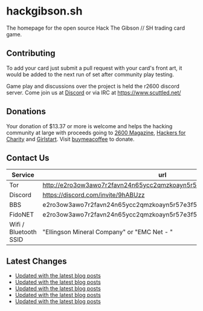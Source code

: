 # hackgibson.sh
The homepage for the open source Hack The Gibson // SH trading card game.


## Contributing

To add your card just submit a pull request with your card's front art, it would be added to the next run of set after community play testing.

Game play and discussions over the project is held the r2600 discord server. Come join us at [Discord](https://discord.com/invite/9hABUzz) or via IRC at https://www.scuttled.net/


## Donations

Your donation of $13.37 or more is welcome and helps the hacking community at large with proceeds going to [2600 Magazine](https://2600.com/), [Hackers for Charity](https://hackersforcharity.org) and [Girlstart](https://girlstart.org).  Visit [buymeacoffee](https://www.buymeacoffee.com/hackgibson.sh) to donate.


## Contact Us

Service | url
-|-
Tor | http://e2ro3ow3awo7r2favn24n65ycc2qmzkoayn5r57e3f56nvjwdcgg32ad.onion
Discord | https://discord.com/invite/9hABUzz
BBS | e2ro3ow3awo7r2favn24n65ycc2qmzkoayn5r57e3f56nvjwdcgg32ad.onion:23
FidoNET | e2ro3ow3awo7r2favn24n65ycc2qmzkoayn5r57e3f56nvjwdcgg32ad.onion:24554
Wifi / Bluetooth SSID | "Ellingson Mineral Company" or "EMC Net - <fidonet address>"

## Latest Changes
<!-- BLOG-POST-LIST:START -->
- [Updated with the latest blog posts](https://github.com/DFW2600/hackgibson.sh/commit/711368bf5750e1bb68b6d17db543dc934e96d59f)
- [Updated with the latest blog posts](https://github.com/DFW2600/hackgibson.sh/commit/161c10055837bd591047e9a08e8cb85e24c0eb37)
- [Updated with the latest blog posts](https://github.com/DFW2600/hackgibson.sh/commit/fc63d956ba0647ea400f3878681e3e9e1272e57c)
- [Updated with the latest blog posts](https://github.com/DFW2600/hackgibson.sh/commit/61a8daa54cafab2420a6042c9a0bcd05f2d6ed83)
- [Updated with the latest blog posts](https://github.com/DFW2600/hackgibson.sh/commit/5369fe49ff0eea2dbd74c36588a1a94ae617f2f7)
<!-- BLOG-POST-LIST:END -->
